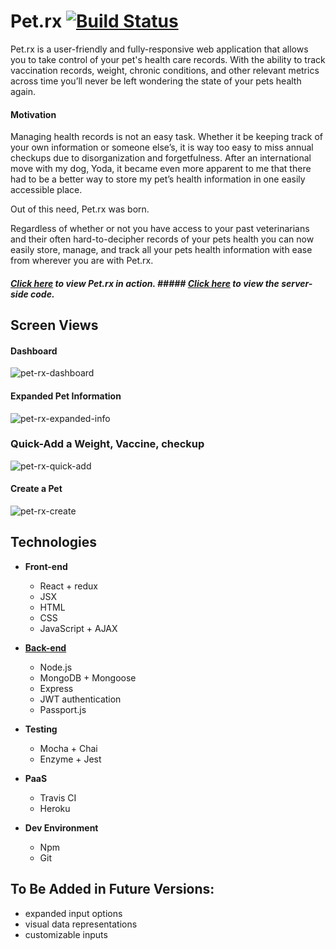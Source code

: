 # Pet.rx [![Build Status](https://travis-ci.org/cellphone4ET/pet-rx.svg?branch=master)](https://travis-ci.org/cellphone4ET/pet-rx)

Pet.rx is a user-friendly and fully-responsive web application that allows you to take control of your pet's health care records. With the ability to track vaccination records, weight, chronic conditions, and other relevant metrics across time you’ll never be left wondering the state of your pets health again.

#### Motivation

Managing health records is not an easy task. Whether it be keeping track of your own information or someone else’s, it is way too easy to miss annual checkups due to disorganization and forgetfulness. After an international move with my dog, Yoda, it became even more apparent to me that there had to be a better way to store my pet’s health information in one easily accessible place.

Out of this need, Pet.rx was born.

Regardless of whether or not you have access to your past veterinarians and their often hard-to-decipher records of your pets health you can now easily store, manage, and track all your pets health information with ease from wherever you are with Pet.rx.

##### [Click here](https://protected-everglades-84885.herokuapp.com/) to view Pet.rx in action. ##### [Click here](https://github.com/cellphone4ET/pet-rx-api) to view the server-side code.

## Screen Views

#### Dashboard

![pet-rx-dashboard](https://user-images.githubusercontent.com/30470040/46977974-6eeaaf00-d082-11e8-9331-6d1e1c889243.png)

#### Expanded Pet Information

![pet-rx-expanded-info](https://user-images.githubusercontent.com/30470040/46978023-993c6c80-d082-11e8-94f9-cae8b2ce2212.png)

### Quick-Add a Weight, Vaccine, checkup

![pet-rx-quick-add](https://user-images.githubusercontent.com/30470040/46978626-5085b300-d084-11e8-9d28-a90d5b14c70a.png)

#### Create a Pet

![pet-rx-create](https://user-images.githubusercontent.com/30470040/46978068-b96c2b80-d082-11e8-9ca8-0f5b43b9a8b9.png)

## Technologies

* **Front-end**

  * React + redux
  * JSX
  * HTML
  * CSS
  * JavaScript + AJAX

* [**Back-end**](https://github.com/cellphone4ET/pet-rx-api)

  * Node.js
  * MongoDB + Mongoose
  * Express
  * JWT authentication
  * Passport.js

* **Testing**

  * Mocha + Chai
  * Enzyme + Jest

* **PaaS**

  * Travis CI
  * Heroku

* **Dev Environment**

  * Npm
  * Git

## To Be Added in Future Versions:

* expanded input options
* visual data representations
* customizable inputs
